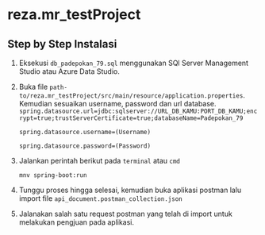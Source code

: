 
# reza.mr_testProject


## Step by Step Instalasi

1. Eksekusi ```db_padepokan_79.sql``` menggunakan SQl Server Management Studio atau Azure Data Studio.

2. Buka file ```path-to/reza.mr_testProject/src/main/resource/application.properties```. Kemudian sesuaikan username, password dan url database.
    ```spring.datasource.url=jdbc:sqlserver://URL_DB_KAMU:PORT_DB_KAMU;encrypt=true;trustServerCertificate=true;databaseName=Padepokan_79```

    ```spring.datasource.username=(Username)```

    ```spring.datasource.password=(Password)```

3. Jalankan perintah berikut pada ``terminal`` atau ```cmd```

    ```mnv spring-boot:run```

4. Tunggu proses hingga selesai, kemudian buka aplikasi postman lalu import file ```api_document.postman_collection.json```

5. Jalanakan salah satu request postman yang telah di import untuk melakukan pengjuan pada aplikasi.